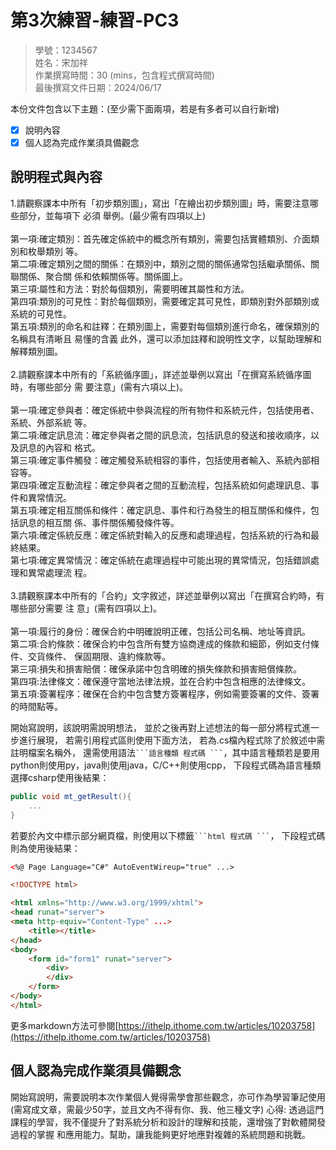 # 第3次練習-練習-PC3
>
>學號：1234567
><br />
>姓名：宋加祥
><br />
>作業撰寫時間：30 (mins，包含程式撰寫時間)
><br />
>最後撰寫文件日期：2024/06/17
>

本份文件包含以下主題：(至少需下面兩項，若是有多者可以自行新增)
- [x] 說明內容
- [x] 個人認為完成作業須具備觀念

## 說明程式與內容
1.請觀察課本中所有「初步類別圖」，寫出「在繪出初步類別圖」時，需要注意哪些部分，並每項下
必須
舉例。(最少需有四項以上)
<br>
<br>第一項:確定類別：首先確定係統中的概念所有類別，需要包括實體類別、介面類別和枚舉類別
等。
<br>第二項:確定類別之間的關係：在類別中，類別之間的關係通常包括繼承關係、關聯關係、聚合關
係和依賴關係等。關係圖上。
<br>第三項:屬性和方法：對於每個類別，需要明確其屬性和方法。
<br>第四項:類別的可見性：對於每個類別，需要確定其可見性，即類別對外部類別或系統的可見性。
<br>第五項:類別的命名和註釋：在類別圖上，需要對每個類別進行命名，確保類別的名稱具有清晰且
易懂的含義 此外，還可以添加註釋和說明性文字，以幫助理解和解釋類別圖。
<br>
<br>2.請觀察課本中所有的「系統循序圖」，詳述並舉例以寫出「在撰寫系統循序圖時，有哪些部分
需
要注意」(需有六項以上)。
<br>
<br>第一項:確定參與者：確定係統中參與流程的所有物件和系統元件，包括使用者、系統、外部系統
等。
<br>第二項:確定訊息流：確定參與者之間的訊息流，包括訊息的發送和接收順序，以及訊息的內容和
格式。
<br>第三項:確定事件觸發：確定觸發系統相容的事件，包括使用者輸入、系統內部相容等。
<br>第四項:確定互動流程：確定參與者之間的互動流程，包括系統如何處理訊息、事件和異常情況。
<br>第五項:確定相互關係和條件：確定訊息、事件和行為發生的相互關係和條件，包括訊息的相互關
係、事件關係觸發條件等。
<br>第六項:確定係統反應：確定係統對輸入的反應和處理過程，包括系統的行為和最終結果。
<br>第七項:確定異常情況：確定係統在處理過程中可能出現的異常情況，包括錯誤處理和異常處理流
程。
<br>
<br>3.請觀察課本中所有的「合約」⽂字敘述，詳述並舉例以寫出「在撰寫合約時，有哪些部分需要
注
意」(需有四項以上)。
<br>
<br>第一項:履行的身份：確保合約中明確說明正確，包括公司名稱、地址等資訊。
<br>第二項:合約條款：確保合約中包含所有雙方協商達成的條款和細節，例如支付條件、交貨條件、
保固期限、違約條款等。
<br>第三項:損失和損害賠償：確保承諾中包含明確的損失條款和損害賠償條款。
<br>第四項:法律條文：確保遵守當地法律法規，並在合約中包含相應的法律條文。
<br>第五項:簽署程序：確保在合約中包含雙方簽署程序，例如需要簽署的文件、簽署的時間點等。

開始寫說明，該說明需說明想法，
並於之後再對上述想法的每一部分將程式進一步進行展現，
若需引用程式區則使用下面方法，
若為.cs檔內程式除了於敘述中需註明檔案名稱外，
還需使用語法` ```語言種類 程式碼 ``` `，其中語言種類若是要用python則使用py，java則使用java，C/C++則使用cpp，
下段程式碼為語言種類選擇csharp使用後結果：

```csharp
public void mt_getResult(){
    ...
}
```

若要於內文中標示部分網頁檔，則使用以下標籤` ```html 程式碼 ``` `，
下段程式碼則為使用後結果：

```html
<%@ Page Language="C#" AutoEventWireup="true" ...>

<!DOCTYPE html>

<html xmlns="http://www.w3.org/1999/xhtml">
<head runat="server">
<meta http-equiv="Content-Type" ...>
    <title></title>
</head>
<body>
    <form id="form1" runat="server">
        <div>
        </div>
    </form>
</body>
</html>
```
更多markdown方法可參閱[https://ithelp.ithome.com.tw/articles/10203758](https://ithelp.ithome.com.tw/articles/10203758)

## 個人認為完成作業須具備觀念

開始寫說明，需要說明本次作業個人覺得需學會那些觀念，亦可作為學習筆記使用 (需寫成文章，需最少50字，並且文內不得有你、我、他三種文字)
心得:
透過這門課程的學習，我不僅提升了對系統分析和設計的理解和技能，還增強了對軟體開發過程的掌握
和應用能力。幫助，讓我能夠更好地應對複雜的系統問題和挑戰。
